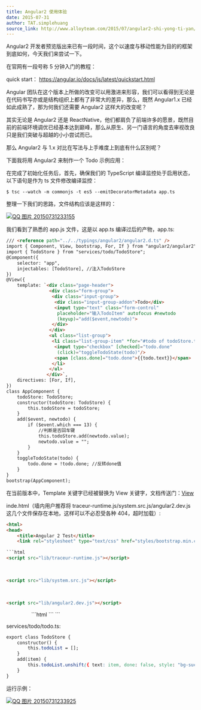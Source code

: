 ```yaml
---
title: Angular2 使用体验
date: 2015-07-31
author: TAT.simplehuang
source_link: http://www.alloyteam.com/2015/07/angular2-shi-yong-ti-yan/
---
```


Angular2 开发者预览版出来已有一段时间，这个以速度与移动性能为目的的框架到底如何，今天我们来尝试一下。

在官网有一段号称 5 分钟入门的教程：

quick start： <https://angular.io/docs/js/latest/quickstart.html>

Angular 团队在这个版本上所做的改变可以用激进来形容，我们可以看得到无论是在代码书写亦或是结构组织上都有了非常大的差异，那么，既然 Angular1.x 已经如此成熟了，那为何我们还需要 Angular2 这样大的改变呢？

其实无论是 Angular2 还是 ReactNative，他们都肩负了前端许多的愿景，既然目前的前端环境调优已经基本达到巅峰，那么从原生、另一门语言的角度去审视改良只是我们突破与超越的小小尝试而已。

那么 Angular2 与 1.x 对比在写法与上手难度上到底有什么区别呢？

下面我将用 Angular2 来制作一个 Todo 示例应用：

在完成了初始化任务后，首先，确保我们的 TypeScript 编译监控处于启用状态，以下语句是作为 ts 文件修改编译监控：

    $ tsc --watch -m commonjs -t es5 --emitDecoratorMetadata app.ts

整理一下我们的思路，文件结构应该是这样的：

[![QQ 图片 20150731233155](http://www.alloyteam.com/wp-content/uploads/2015/07/QQ图片20150731233155.png)](http://www.alloyteam.com/wp-content/uploads/2015/07/QQ图片20150731233155.png)

我们看到了熟悉的 app.js 文件，这是以 app.ts 编译过后的产物，app.ts:

```html
/// <reference path="../../typings/angular2/angular2.d.ts" />
import { Component, View, bootstrap, For, If } from "angular2/angular2";
import { TodoStore } from "services/todo/TodoStore";
@Component({
    selector: "app",
    injectables: [TodoStore], //注入TodoStore
})
@View({
    template: `<div class="page-header">
                <div class="form-group">
                 <div class="input-group">
                  <div class="input-group-addon">Todo</div>
                  <input type="text" class="form-control" 
                   placeholder="输入TodoItem" autofocus #newtodo 
                   (keyup)="add($event,newtodo)">
                 </div>
                </div>
                <ul class="list-group">
                 <li class="list-group-item" *for="#todo of todoStore.todoList">
                  <input type="checkbox" [checked]="todo.done" 
                   (click)="toggleTodoState(todo)"/> 
                  <span [class.done]="todo.done">{{todo.text}}</span>
                 </li>
                </ul>
               </div>`,
    directives: [For, If],
})
class AppComponent {
    todoStore: TodoStore;
    constructor(todoStore: TodoStore) {
        this.todoStore = todoStore;
    }
    add($event, newtodo) {
        if ($event.which === 13) {
            //判断是否回车键
            this.todoStore.add(newtodo.value);
            newtodo.value = "";
        }
    }
    toggleTodoState(todo) {
        todo.done = !todo.done; //反转done值
    }
}
bootstrap(AppComponent);
```

在当前版本中，Template 关键字已经被替换为 View 关键字，文档传送门：[View](https://angular.io/docs/js/latest/api/annotations/ViewAnnotation-class.html)

inde.html（墙内用户推荐将 traceur-runtime.js/system.src.js/angular2.dev.js 这几个文件保存在本地，这样可以不必忍受各种 404，超时加载）:

````html
<html>
<head>
    <title>Angular 2 Test</title>
    <link rel="stylesheet" type="text/css" href="styles/bootstrap.min.css">
    
```html
<script src="lib/traceur-runtime.js"></script>
````

    

```html
<script src="lib/system.src.js"></script>
```

    

```html
<script src="lib/angular2.dev.js"></script>
```

</head>
 
<body>
    <!-- The app component created in app.ts -->
    <app></app>
    
```html
<script>
    System.import('app');
    </script>
```

</body>
</html>
```

services/todo/todo.ts:

```css
export class TodoStore {
    constructor() {
        this.todoList = [];
    }
    add(item) {
        this.todoList.unshift({ text: item, done: false, style: "bg-success" });
    }
}
```

运行示例：

[![QQ 图片 20150731233925](http://www.alloyteam.com/wp-content/uploads/2015/07/QQ图片20150731233925.png)](http://www.alloyteam.com/wp-content/uploads/2015/07/QQ图片20150731233925.png)